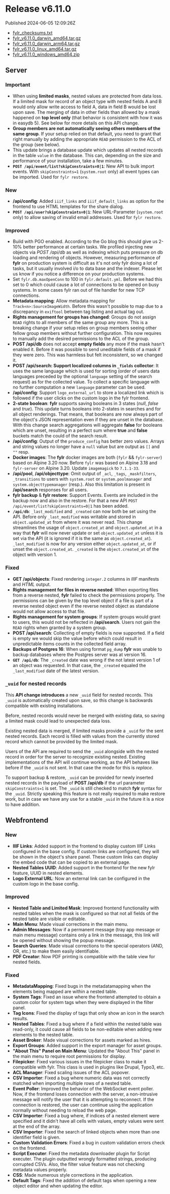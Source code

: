 
# Release v6.11.0

Published 2024-06-05 12:09:26Z

* [fylr_checksums.txt](https://s3.eu-central-1.wasabisys.com/fylr-releases/v6.11.0/fylr_checksums.txt)
* [fylr_v6.11.0_darwin_amd64.tar.gz](https://s3.eu-central-1.wasabisys.com/fylr-releases/v6.11.0/fylr_v6.11.0_darwin_amd64.tar.gz)
* [fylr_v6.11.0_darwin_arm64.tar.gz](https://s3.eu-central-1.wasabisys.com/fylr-releases/v6.11.0/fylr_v6.11.0_darwin_arm64.tar.gz)
* [fylr_v6.11.0_linux_amd64.tar.gz](https://s3.eu-central-1.wasabisys.com/fylr-releases/v6.11.0/fylr_v6.11.0_linux_amd64.tar.gz)
* [fylr_v6.11.0_windows_amd64.zip](https://s3.eu-central-1.wasabisys.com/fylr-releases/v6.11.0/fylr_v6.11.0_windows_amd64.zip)

## Server

### Important

* When using **limited masks**, nested values are protected from data loss. If a limited mask for record of an object type with nested fields A and B would only allow write access to field A, data in field B would be lost upon save. The merging of data in other fields than allowed by a mask happened on **top level only** (that behavior is consistent with how it was in easydb 5). See below for more details on this API change.
* **Group members are not automatically seeing others members of the same group**. If your setup relied on that default, you need to grant that right manually by adding the appropriate `READ` permission to the ACL of the group (see below).
* This update brings a database update which updates all nested records in the table `value` in the database. This can, depending on the size and performance of your installation, take a few minutes.
* **`POST /api/event/list?skipConstraints=0|1`**: New API to bulk import events. With `skipConstraints=1` (`system.root` only) all event types can be imported. Used for `fylr restore`.

### New

* **/api/config**: Added `iiif_links` and `iiif_default_links` as option for the frontend to use HTML templates for the share dialog.
* **`POST /api/user?skipConstraints=0|1`**: New URL-Parameter (`system.root` only) to allow saving of invalid email addresses. Used for `fylr restore`.

### Improved

* Build with PGO enabled. According to the Go blog this should give us 2-10% better performance at certain tasks. We profiled injecting new objects via *POST /api/db* as well as indexing which puts pressure on db loading and rendering of objects. However, measuring performance of **fylr** on production system is difficult as it's not only fylr doing a lot of tasks, but it usually involved i/o to data base and the indexer. Please let us know if you notice a difference on your production systems.
* Set `fylr.db.maxOpenConn` to 100 in `fylr.default.yml`. Before we had this set to 0 which could cause a lot of connections to be opened on busy systems. In some cases fylr ran out of file handler for new TCP connections.
* **Metadata mapping**: Allow metadata mapping for `Track<n>:SourceImageWidth`. Before this wasn't possible to map due to a discrepancy in `exiftool` between tag listing and actual tag out.
* **Rights management for groups has changed**: Groups do not assign `READ` rights to all members of the same group any more. This is a breaking change if your setup relies on group members seeing other fellow group members without further configuration. This now requires to manually add the desired permissions to the ACL of the group.
* **POST /api/db** does not accept **empty fields** any more if the mask hasn't enabled it. Before it was possible to send uneditable fields of a mask if they were zero. This was harmless but felt inconsistent, so we changed it.
* **POST /api/search: Support localized columns in `_fields` collector**: It uses the same language which is used for sorting (order of users data languages preceded by the optional `language` setting of the search request) as for the collected value. To collect a specific language with no further computation a new `language` parameter can be used.
* **/api/config**: Support `logo_external_url` to store a localized link which is followed if the user clicks on the custom logo in the fylr frontend.
* **2-state boolean**: **fylr** supports saving booleans in 3 states (_null_, _false_ and _true_). This update turns booleans into 2-states in searches and for all object renderings. That means, that booleans are now always part of the object's JSON representation even if they are unset in the database. With this change search aggregations will aggregate **false** for booleans which are unset, resulting in a perfect sum where **true** and **false** buckets match the could of the search result.
* **/api/config**: Output of the `produce_config` has better zero values. Arrays and string values no longer have a `null` value but are output as `[]` and `""` resp.
* **Docker images**: The **fylr** docker images are both (`fylr` && `fylr-server`) based on Alpine 3.20 now. Before `fylr` was based on Alpine 3.18 and `fylr-server` on Alpine 3.20. Update `imagemagick` to `7.1.1-33`.
* **/api/pool**, **/api/objecttype**: Omit output of `_acl`, `_tags`, `_maskfilters`, `_transitions` to users with `system.root` or `system.poolmanager` and `system.objecttypemanager` (resp.). Also this limitation is present in **/api/search** responses for all users.
* **fylr backup** & **fylr restore**: Support Events. Events are included in the backup now and also in the restore. For that a new API `POST /api/event/list?skipConstraints=0|1` has been added.
* **`/api/db`**: `_last_modified` and `_created` can now both be set using the API. Before only `_last_modified` was writable and stored in `object.updated_at` from where it was never read. This change streamlines the usage of `object.created_at` and `object.updated_at` in a way that **fylr** will now never update or set `object.updated_at` unless it is set via the API (it is ignored if it is the same as `object.created_at`). `_last_modified` is now for any version either `object.updated_at`, or if unset the `object.created_at`. `_created` is the `object.created_at` of the object with version 1.

### Fixed
* **GET /api/objects**: Fixed rendering `integer.2` columns in _IIIF_ manifests and _HTML_ output.
* **Rights management for files in reverse nested**: When exporting files from a reverse nested, **fylr** failed to check the permissions properly. The permissions can be given by the top level object if a file is part of a reverse nested object even if the reverse nested object as standalone would not allow access to that file.
* **Rights management for system groups**: If system groups would grant to users, this would not be reflected in **/api/search**. Users not gain the `READ` rights when granted by a system group.
* **POST /api/search**: Collecting of empty fields is now supported. If a field is empty we would skip the value before which could result in unpredictable items counts in the collected field array.
* **Backups of Postgres 16**: When using format `pg_dump` **fylr** was unable to backup databases where the Postgres server was at version 16.
* **`GET /api/db`**: The `_created` date was wrong if the not latest version 1 of an object was requested. In that case, the `_created` equaled the `_last_modified` date of the latest version.

### `_uuid` for nested records

This **API change introduces** a new `_uuid` field for nested records. This `_uuid` is automatically created upon save, so this change is backwards compatible with existing installations.

Before, nested records would never be merged with existing data, so saving a limited mask could lead to unexpected data loss.

Existing nested data is merged, if limited masks provide a `_uuid` for the sent nested records. Each record is filled with values from the currently stored record which cannot be provided by the limited mask.

Users of the API are required to send the `_uuid` alongside with the nested record in order for the server to recognize existing nested. Existing implementations of the API will continue working, as the API behaves like before if the `_uuid` is not sent. In that case the mode for this is _replace_.

To support backup & restore, `_uuid` can be provided for newly inserted nested records in the payload of **POST /api/db** if the url parameter `skipConstraints=1` is set. The `_uuid` is still checked to match **fylr** syntax for the `_uuid`. Strictly speaking this feature is not really required to make restore work, but in case we have any use for a stable `_uuid` in the future it is a nice to have addition.

## Webfrontend

### New

- **IIIF Links**: Added support in the frontend to display custom IIIF Links configured in the base config. If custom links are configured, they will be shown in the object's share panel. These custom links can display the embed code that can be copied to an external page.
- **Nested Tables UUID**: Added support in the frontend for the new fylr feature, UUID in nested elements.
-  **Logo External URL**: Now an external link can be configured in the custom logo in the base config.

### Improved

- **Nested Table and Limited Mask**: Improved frontend functionality with nested tables when the mask is configured so that not all fields of the nested table are visible or editable.
- **Main Menu**: Made visual corrections in the main menu.
- **Admin Messages**: Now if a permanent message (tray app message or main menu message) contains only a link in the message, this link will be opened without showing the popup message.
- **Search Queries**: Made visual corrections to the special operators (AND, OR, etc.) to make them easily identifiable.
- **PDF Creator**: Now PDF printing is compatible with the table view for nested fields.

### Fixed

- **MetadataMapping**: Fixed bugs in the metadatamapping when the elements being mapped are within a nested table.
- **System Tags**: Fixed an issue where the frontend attempted to obtain a custom color for system tags when they were displayed in the filter panel.
- **Tag Icons**: Fixed the display of tags that only show an icon in the search results.
- **Nested Tables**: Fixed a bug where if a field within the nested table was read-only, it could cause all fields to be non-editable when adding new elements to the nested table.
- **Asset Broker**: Made visual corrections for assets marked as hires.
- **Export Groups**: Added support in the export manager for asset groups.
- **"About This" Panel on Main Menu**: Updated the "About This" panel in the main menu to require root permissions for display.
- **Filepicker**: Fixed various issues in the filepicker class to make it compatible with fylr. This class is used in plugins like Drupal, Typo3, etc.
- **ACL Manager**: Fixed scaling issues of the ACL popover.
- **CSV Importer**: Fixed a bug where numeric data was not correctly matched when importing multiple rows of a nested table.
- **Event Poller**: Improved the behavior of the WebSocket event poller. Now, if the frontend loses connection with the server, a non-intrusive message will notify the user that it is attempting to reconnect. If the connection is restored, the user can continue using the application normally without needing to reload the web page.
- **CSV Importer**: Fixed a bug where, if indices of a nested element were specified and it didn't have all cells with values, empty values were sent at the end of the array.
- **CSV Importer**: Fixed the search of linked objects when more than one identifier field is given.
- **Custom Validation Errors**: Fixed a bug in custom validation errors check on the frontend.
- **Script Executer**: Fixed the metadata downloader plugin for Script executer. The plugin outputted wrongly formatted strings, producing corrupted CSVs. Also, the filter value feature was not checking metadata values properly.
- **CSS**: Made numerous style corrections in the application.
- **Default Tags**: Fixed the addition of default tags when opening a new object editor and when updating the editor.
